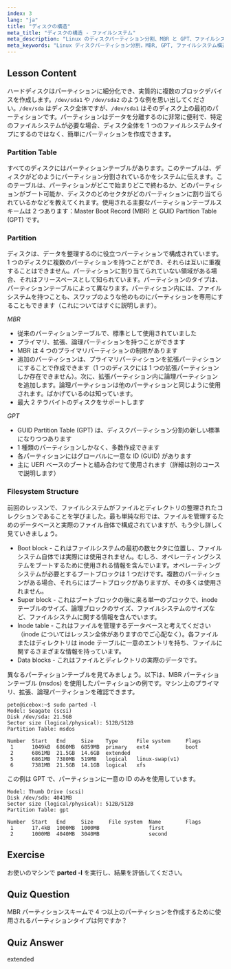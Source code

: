 ```yaml
---
index: 3
lang: "ja"
title: "ディスクの構造"
meta_title: "ディスクの構造 - ファイルシステム"
meta_description: "Linux のディスクパーティション分割、MBR と GPT、ファイルシステム構造について学びます。パーティション、テーブル、データの整理方法を理解しましょう。この初心者向けガイドから始めましょう！"
meta_keywords: "Linux ディスクパーティション分割，MBR, GPT, ファイルシステム構造，Linux パーティション，初心者，チュートリアル，ガイド"
---
```


## Lesson Content

ハードディスクはパーティションに細分化でき、実質的に複数のブロックデバイスを作成します。`/dev/sda1` や `/dev/sda2` のような例を思い出してください。`/dev/sda` はディスク全体ですが、`/dev/sda1` はそのディスク上の最初のパーティションです。パーティションはデータを分離するのに非常に便利で、特定のファイルシステムが必要な場合、ディスク全体を 1 つのファイルシステムタイプにするのではなく、簡単にパーティションを作成できます。

### Partition Table

すべてのディスクにはパーティションテーブルがあります。このテーブルは、ディスクがどのようにパーティション分割されているかをシステムに伝えます。このテーブルは、パーティションがどこで始まりどこで終わるか、どのパーティションがブート可能か、ディスクのどのセクタがどのパーティションに割り当てられているかなどを教えてくれます。使用される主要なパーティションテーブルスキームは 2 つあります：Master Boot Record (MBR) と GUID Partition Table (GPT) です。

### Partition

ディスクは、データを整理するのに役立つパーティションで構成されています。1 つのディスクに複数のパーティションを持つことができ、それらは互いに重複することはできません。パーティションに割り当てられていない領域がある場合、それはフリースペースとして知られています。パーティションのタイプは、パーティションテーブルによって異なります。パーティション内には、ファイルシステムを持つことも、スワップのような他のものにパーティションを専用にすることもできます（これについてはすぐに説明します）。

_MBR_

- 従来のパーティションテーブルで、標準として使用されていました
- プライマリ、拡張、論理パーティションを持つことができます
- MBR は 4 つのプライマリパーティションの制限があります
- 追加のパーティションは、プライマリパーティションを拡張パーティションにすることで作成できます（1 つのディスクには 1 つの拡張パーティションしか存在できません）。次に、拡張パーティション内に論理パーティションを追加します。論理パーティションは他のパーティションと同じように使用されます。ばかげているのは知っています。
- 最大 2 テラバイトのディスクをサポートします

_GPT_

- GUID Partition Table (GPT) は、ディスクパーティション分割の新しい標準になりつつあります
- 1 種類のパーティションしかなく、多数作成できます
- 各パーティションにはグローバルに一意な ID (GUID) があります
- 主に UEFI ベースのブートと組み合わせて使用されます（詳細は別のコースで説明します）

### Filesystem Structure

前回のレッスンで、ファイルシステムがファイルとディレクトリの整理されたコレクションであることを学びました。最も単純な形では、ファイルを管理するためのデータベースと実際のファイル自体で構成されていますが、もう少し詳しく見ていきましょう。

- Boot block - これはファイルシステムの最初の数セクタに位置し、ファイルシステム自体では実際には使用されません。むしろ、オペレーティングシステムをブートするために使用される情報を含んでいます。オペレーティングシステムが必要とするブートブロックは 1 つだけです。複数のパーティションがある場合、それらにはブートブロックがありますが、その多くは使用されません。
- Super block - これはブートブロックの後に来る単一のブロックで、inode テーブルのサイズ、論理ブロックのサイズ、ファイルシステムのサイズなど、ファイルシステムに関する情報を含んでいます。
- Inode table - これはファイルを管理するデータベースと考えてください（inode についてはレッスン全体がありますのでご心配なく）。各ファイルまたはディレクトリは inode テーブルに一意のエントリを持ち、ファイルに関するさまざまな情報を持っています。
- Data blocks - これはファイルとディレクトリの実際のデータです。

異なるパーティションテーブルを見てみましょう。以下は、MBR パーティションテーブル (msdos) を使用したパーティションの例です。マシン上のプライマリ、拡張、論理パーティションを確認できます。

```plaintext
pete@icebox:~$ sudo parted -l
Model: Seagate (scsi)
Disk /dev/sda: 21.5GB
Sector size (logical/physical): 512B/512B
Partition Table: msdos

Number  Start   End     Size    Type      File system     Flags
 1      1049kB  6860MB  6859MB  primary   ext4            boot
 2      6861MB  21.5GB  14.6GB  extended
 5      6861MB  7380MB  519MB   logical   linux-swap(v1)
 6      7381MB  21.5GB  14.1GB  logical   xfs
```

この例は GPT で、パーティションに一意の ID のみを使用しています。

```plaintext
Model: Thumb Drive (scsi)
Disk /dev/sdb: 4041MB
Sector size (logical/physical): 512B/512B
Partition Table: gpt

Number  Start   End     Size     File system  Name        Flags
 1      17.4kB  1000MB  1000MB                first
 2      1000MB  4040MB  3040MB                second
```

## Exercise

お使いのマシンで **parted -l** を実行し、結果を評価してください。

## Quiz Question

MBR パーティションスキームで 4 つ以上のパーティションを作成するために使用されるパーティションタイプは何ですか？

## Quiz Answer

extended
